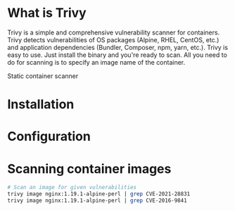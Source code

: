 # What is Trivy 
Trivy is a simple and comprehensive vulnerability scanner for containers. Trivy detects vulnerabilities of OS packages (Alpine, RHEL, CentOS, etc.) and application dependencies (Bundler, Composer, npm, yarn, etc.). Trivy is easy to use. Just install the binary and you're ready to scan. All you need to do for scanning is to specify an image name of the container.

Static container scanner

# Installation

# Configuration

# Scanning container images
```bash
# Scan an image for given vulnerabilities
trivy image nginx:1.19.1-alpine-perl | grep CVE-2021-28831
trivy image nginx:1.19.1-alpine-perl | grep CVE-2016-9841
```